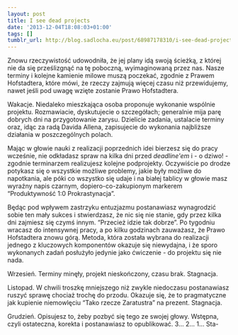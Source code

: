 ```yaml
---
layout: post
title: I see dead projects
date: '2013-12-04T18:08:03+01:00'
tags: []
tumblr_url: http://blog.sadlocha.eu/post/68987178310/i-see-dead-projects
---
```


Znowu rzeczywistość udowodniła, że jej plany idą swoją ścieżką, z której nie da się prześlizgnąć na tę poboczną, wyimaginowaną przez nas. Nasze terminy i kolejne kamienie milowe muszą poczekać, zgodnie z Prawem Hofstadtera, które mówi, że rzeczy zajmują więcej czasu niż przewidujemy, nawet jeśli pod uwagę wzięte zostanie Prawo Hofstadtera.

Wakacje. Niedaleko mieszkająca osoba proponuje wykonanie wspólnie projektu. Rozmawiacie, dyskutujecie o szczegółach; generalnie mija parę dobrych dni na przygotowanie zarysu. Dzielicie zadania, ustalacie terminy oraz, idąc za radą Davida Allena, zapisujecie do wykonania najbliższe działania w poszczególnych polach.

Mając w głowie nauki z realizacji poprzednich idei bierzesz się do pracy wcześnie, nie odkładasz spraw na kilka dni przed *deadline'em* i - o dziwo! - zgodnie terminarzem realizujesz kolejne podprojekty. Oczywiście po drodze potykasz się o wszystkie możliwe problemy, jakie były możliwe do napotkania, ale póki co wszystko się udaje i na białej tablicy w głowie masz wyraźny napis czarnym, dopiero-co-zakupionym markerem “Produktywność 1:0 Prokrastynacja”.

Będąc pod wpływem zastrzyku entuzjazmu postanawiasz wynagrodzić sobie ten mały sukces i stwierdzasz, że nic się nie stanie, gdy przez kilka dni zajmiesz się czymś innym. “Przecież idzie tak dobrze”. Po tygodniu wracasz do intensywnej pracy, a po kilku godzinach zauważasz, że Prawo Hofstadtera znowu górą. Metoda, która została wybrana do realizacji jednego z kluczowych komponentów okazuje się niewydajna, i że sporo wykonanych zadań posłużyło jedynie jako ćwiczenie - do projektu się nie nada.

Wrzesień. Terminy minęły, projekt nieskończony, czasu brak. Stagnacja.

Listopad. W chwili troszkę mniejszego niż zwykle niedoczasu postanawiasz ruszyć sprawę chociaż trochę do przodu. Okazuje się, że to pragmatyczne jak kupienie niemowlęciu “Tako rzecze Zaratustra” na prezent. Stagnacja.

Grudzień. Opisujesz to, żeby pozbyć się tego ze swojej głowy. Wstępna, czyli ostateczna, korekta i postanawiasz to opublikować. 3… 2… 1… Sta-

